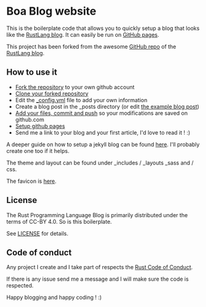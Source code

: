 # Boa Blog website

This is the boilerplate code that allows you to quickly setup a blog that looks like the [RustLang blog].
It can easily be run on [GitHub pages].

This project has been forked from the awesome [GitHub repo] of the [RustLang blog].

[RustLang blog]: https://blog.rust-lang.org/
[GitHub repo]: https://github.com/rust-lang/blog.rust-lang.org
[GitHub pages]: https://pages.github.com/

## How to use it

- [Fork the repository](https://help.github.com/articles/fork-a-repo/) to your own github account
- [Clone your forked repository](https://help.github.com/articles/cloning-a-repository/)
- Edit the [_config.yml](_config.yml) file to add your own information
- Create a blog post in the _posts directory (or edit [the example blog post](2018-05-10-blog-boilerplate.md))
- [Add your files, commit and push](http://guides.railsgirls.com/github) so your modifications are saved on github.com
- [Setup github pages](https://pages.github.com/)
- Send me a link to your blog and your first article, I'd love to read it ! :)

A deeper guide on how to setup a jekyll blog can be found [here](https://www.smashingmagazine.com/2014/08/build-blog-jekyll-github-pages/). I'll probably create one too if it helps.

The theme and layout can be found under _includes / _layouts _sass and / css.

The favicon is [here](favicon.ico).

## License

The Rust Programming Language Blog is primarily distributed under the terms of
CC-BY 4.0. 
So is this boilerplate.

See [LICENSE](LICENSE) for details.

## Code of conduct

Any project I create and I take part of respects the [Rust Code of Conduct](CODE_OF_CONDUCT.md).

If there is any issue send me a message and I will make sure the code is respected.

Happy blogging and happy coding ! :)